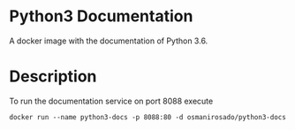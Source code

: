 # Python3 Documentation

A docker image with the documentation of Python 3.6.

# Description

To run the documentation service on port 8088 execute

```
docker run --name python3-docs -p 8088:80 -d osmanirosado/python3-docs
```
 
